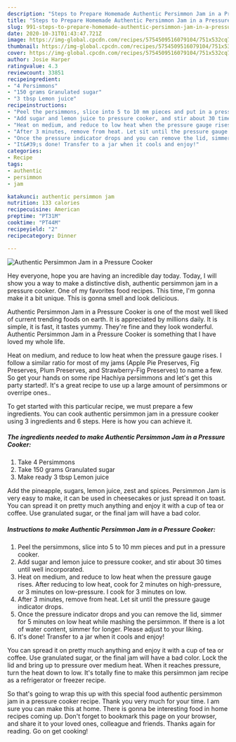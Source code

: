 ```yaml
---
description: "Steps to Prepare Homemade Authentic Persimmon Jam in a Pressure Cooker"
title: "Steps to Prepare Homemade Authentic Persimmon Jam in a Pressure Cooker"
slug: 991-steps-to-prepare-homemade-authentic-persimmon-jam-in-a-pressure-cooker
date: 2020-10-31T01:43:47.721Z
image: https://img-global.cpcdn.com/recipes/5754509516079104/751x532cq70/authentic-persimmon-jam-in-a-pressure-cooker-recipe-main-photo.jpg
thumbnail: https://img-global.cpcdn.com/recipes/5754509516079104/751x532cq70/authentic-persimmon-jam-in-a-pressure-cooker-recipe-main-photo.jpg
cover: https://img-global.cpcdn.com/recipes/5754509516079104/751x532cq70/authentic-persimmon-jam-in-a-pressure-cooker-recipe-main-photo.jpg
author: Josie Harper
ratingvalue: 4.3
reviewcount: 33851
recipeingredient:
- "4 Persimmons"
- "150 grams Granulated sugar"
- "3 tbsp Lemon juice"
recipeinstructions:
- "Peel the persimmons, slice into 5 to 10 mm pieces and put in a pressure cooker."
- "Add sugar and lemon juice to pressure cooker, and stir about 30 times until well incorporated."
- "Heat on medium, and reduce to low heat when the pressure gauge rises. After reducing to low heat, cook for 2 minutes on high-pressure, or 3 minutes on low-pressure. I cook for 3 minutes on low."
- "After 3 minutes, remove from heat. Let sit until the pressure gauge indicator drops."
- "Once the pressure indicator drops and you can remove the lid, simmer for 5 minutes on low heat while mashing the persimmon. If there is a lot of water content, simmer for longer. Please adjust to your liking."
- "It&#39;s done! Transfer to a jar when it cools and enjoy!"
categories:
- Recipe
tags:
- authentic
- persimmon
- jam

katakunci: authentic persimmon jam 
nutrition: 133 calories
recipecuisine: American
preptime: "PT31M"
cooktime: "PT44M"
recipeyield: "2"
recipecategory: Dinner

---
```



![Authentic Persimmon Jam in a Pressure Cooker](https://img-global.cpcdn.com/recipes/5754509516079104/751x532cq70/authentic-persimmon-jam-in-a-pressure-cooker-recipe-main-photo.jpg)

Hey everyone, hope you are having an incredible day today. Today, I will show you a way to make a distinctive dish, authentic persimmon jam in a pressure cooker. One of my favorites food recipes. This time, I'm gonna make it a bit unique. This is gonna smell and look delicious.

Authentic Persimmon Jam in a Pressure Cooker is one of the most well liked of current trending foods on earth. It is appreciated by millions daily. It is simple, it is fast, it tastes yummy. They're fine and they look wonderful. Authentic Persimmon Jam in a Pressure Cooker is something that I have loved my whole life.

Heat on medium, and reduce to low heat when the pressure gauge rises. I follow a similar ratio for most of my jams (Apple Pie Preserves, Fig Preserves, Plum Preserves, and Strawberry-Fig Preserves) to name a few. So get your hands on some ripe Hachiya persimmons and let&#39;s get this party started!. It&#39;s a great recipe to use up a large amount of persimmons or overripe ones..


To get started with this particular recipe, we must prepare a few ingredients. You can cook authentic persimmon jam in a pressure cooker using 3 ingredients and 6 steps. Here is how you can achieve it.

<!--inarticleads1-->

##### The ingredients needed to make Authentic Persimmon Jam in a Pressure Cooker:

1. Take 4 Persimmons
1. Take 150 grams Granulated sugar
1. Make ready 3 tbsp Lemon juice


Add the pineapple, sugars, lemon juice, zest and spices. Persimmon Jam is very easy to make, it can be used in cheesecakes or just spread it on toast. You can spread it on pretty much anything and enjoy it with a cup of tea or coffee. Use granulated sugar, or the final jam will have a bad color. 

<!--inarticleads2-->

##### Instructions to make Authentic Persimmon Jam in a Pressure Cooker:

1. Peel the persimmons, slice into 5 to 10 mm pieces and put in a pressure cooker.
1. Add sugar and lemon juice to pressure cooker, and stir about 30 times until well incorporated.
1. Heat on medium, and reduce to low heat when the pressure gauge rises. After reducing to low heat, cook for 2 minutes on high-pressure, or 3 minutes on low-pressure. I cook for 3 minutes on low.
1. After 3 minutes, remove from heat. Let sit until the pressure gauge indicator drops.
1. Once the pressure indicator drops and you can remove the lid, simmer for 5 minutes on low heat while mashing the persimmon. If there is a lot of water content, simmer for longer. Please adjust to your liking.
1. It&#39;s done! Transfer to a jar when it cools and enjoy!


You can spread it on pretty much anything and enjoy it with a cup of tea or coffee. Use granulated sugar, or the final jam will have a bad color. Lock the lid and bring up to pressure over medium heat. When it reaches pressure, turn the heat down to low. It&#39;s totally fine to make this persimmon jam recipe as a refrigerator or freezer recipe. 

So that's going to wrap this up with this special food authentic persimmon jam in a pressure cooker recipe. Thank you very much for your time. I am sure you can make this at home. There is gonna be interesting food in home recipes coming up. Don't forget to bookmark this page on your browser, and share it to your loved ones, colleague and friends. Thanks again for reading. Go on get cooking!
